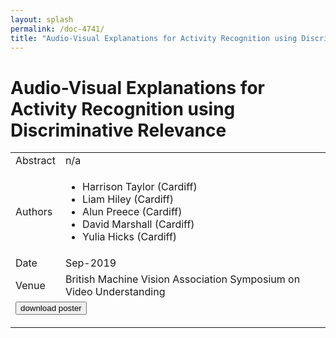 ```yaml
---
layout: splash
permalink: /doc-4741/
title: "Audio-Visual Explanations for Activity Recognition using Discriminative Relevance"
---
```


# Audio-Visual Explanations for Activity Recognition using Discriminative Relevance

<table>
    <tbody>
    <tr>
        <td>Abstract</td>
        <td>n/a</td>
    </tr>
    <tr>
        <td>Authors</td>
        <td>
            <ul>
                <li>Harrison Taylor (Cardiff)</li>
                <li>Liam Hiley (Cardiff)</li>
                <li>Alun Preece (Cardiff)</li>
                <li>David Marshall (Cardiff)</li>
                <li>Yulia Hicks (Cardiff)</li>
            </ul>
        </td>
    </tr>
    <tr>
        <td>Date</td>
        <td>Sep-2019</td>
    </tr>
    <tr>
        <td>Venue</td>
        <td>British Machine Vision Association Symposium on Video Understanding</td>
    </tr>
        <tr>
            <td colspan="2">
                <form method="get" action="https://ibm.box.com/v/doc-4741-poster">
                    <button type="submit">download poster</button>
                </form>
            </td>
        </tr>
    </tbody>
</table>

